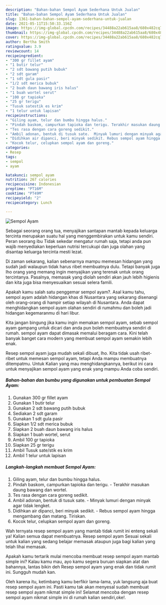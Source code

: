 ```yaml
---
description: "Bahan-bahan Sempol Ayam Sederhana Untuk Jualan"
title: "Bahan-bahan Sempol Ayam Sederhana Untuk Jualan"
slug: 1361-bahan-bahan-sempol-ayam-sederhana-untuk-jualan
date: 2021-05-11T15:50:33.156Z
image: https://img-global.cpcdn.com/recipes/34488a22ab615aa8/680x482cq70/sempol-ayam-foto-resep-utama.jpg
thumbnail: https://img-global.cpcdn.com/recipes/34488a22ab615aa8/680x482cq70/sempol-ayam-foto-resep-utama.jpg
cover: https://img-global.cpcdn.com/recipes/34488a22ab615aa8/680x482cq70/sempol-ayam-foto-resep-utama.jpg
author: Bertha Smith
ratingvalue: 3.9
reviewcount: 14
recipeingredient:
- "300 gr fillet ayam"
- "1 butir telur"
- "2 sdt bawang putih bubuk"
- "2 sdt garam"
- "1 sdt gula pasir"
- "1/2 sdt merica bubuk"
- "2 buah daun bawang iris halus"
- "1 buah wortel serut"
- "100 gr tapioka"
- "25 gr terigu"
- "Tusuk satestik es krim"
- "1 telur untuk lapisan"
recipeinstructions:
- "Giling ayam, telur dan bumbu hingga halus."
- "Pindah baskom, campurkan tapioka dan terigu. Terakhir masukan daung bawang dan wortel."
- "Tes rasa dengan cara goreng sedikit."
- "Ambil adonan, bentuk di tusuk sate.  Minyak lumuri dengan minyak agar tidak lengket."
- "Didihkan air dipanci, beri minyak sedikit. Rebus sempol ayam hingga mengambang dan matang. Tiriskan."
- "Kocok telur, celupkan sempol ayam dan goreng."
categories:
- Resep
tags:
- sempol
- ayam

katakunci: sempol ayam 
nutrition: 267 calories
recipecuisine: Indonesian
preptime: "PT16M"
cooktime: "PT49M"
recipeyield: "2"
recipecategory: Lunch

---
```



![Sempol Ayam](https://img-global.cpcdn.com/recipes/34488a22ab615aa8/680x482cq70/sempol-ayam-foto-resep-utama.jpg)

Sebagai seorang orang tua, menyajikan santapan mantab kepada keluarga tercinta merupakan suatu hal yang menggembirakan untuk kamu sendiri. Peran seorang ibu Tidak sekedar mengatur rumah saja, tetapi anda pun wajib menyediakan keperluan nutrisi tercukupi dan juga olahan yang disantap keluarga tercinta mesti lezat.

Di zaman  sekarang, kalian sebenarnya mampu memesan hidangan yang sudah jadi walaupun tidak harus ribet membuatnya dulu. Tetapi banyak juga lho orang yang memang ingin menyajikan yang terenak untuk orang tercintanya. Pasalnya, memasak yang diolah sendiri akan jauh lebih higienis dan kita juga bisa menyesuaikan sesuai selera famili. 



Apakah kamu salah satu penggemar sempol ayam?. Asal kamu tahu, sempol ayam adalah hidangan khas di Nusantara yang sekarang disenangi oleh orang-orang di hampir setiap wilayah di Nusantara. Anda dapat menghidangkan sempol ayam olahan sendiri di rumahmu dan boleh jadi hidangan kegemaranmu di hari libur.

Kita jangan bingung jika kamu ingin memakan sempol ayam, sebab sempol ayam gampang untuk dicari dan anda pun boleh membuatnya sendiri di rumah. sempol ayam dapat dimasak memalui beragam cara. Kini telah banyak banget cara modern yang membuat sempol ayam semakin lebih enak.

Resep sempol ayam juga mudah sekali dibuat, lho. Kita tidak usah ribet-ribet untuk memesan sempol ayam, tetapi Anda mampu membuatnya ditempatmu. Untuk Kalian yang mau menghidangkannya, berikut ini cara untuk menyajikan sempol ayam yang enak yang mampu Anda coba sendiri.

<!--inarticleads1-->

##### Bahan-bahan dan bumbu yang digunakan untuk pembuatan Sempol Ayam:

1. Gunakan 300 gr fillet ayam
1. Gunakan 1 butir telur
1. Gunakan 2 sdt bawang putih bubuk
1. Sediakan 2 sdt garam
1. Gunakan 1 sdt gula pasir
1. Siapkan 1/2 sdt merica bubuk
1. Siapkan 2 buah daun bawang iris halus
1. Siapkan 1 buah wortel, serut
1. Ambil 100 gr tapioka
1. Siapkan 25 gr terigu
1. Ambil Tusuk sate/stik es krim
1. Ambil 1 telur untuk lapisan




<!--inarticleads2-->

##### Langkah-langkah membuat Sempol Ayam:

1. Giling ayam, telur dan bumbu hingga halus.
1. Pindah baskom, campurkan tapioka dan terigu. - Terakhir masukan daung bawang dan wortel.
1. Tes rasa dengan cara goreng sedikit.
1. Ambil adonan, bentuk di tusuk sate.  - Minyak lumuri dengan minyak agar tidak lengket.
1. Didihkan air dipanci, beri minyak sedikit. - Rebus sempol ayam hingga mengambang dan matang. Tiriskan.
1. Kocok telur, celupkan sempol ayam dan goreng.




Wah ternyata resep sempol ayam yang mantab tidak rumit ini enteng sekali ya! Kalian semua dapat membuatnya. Resep sempol ayam Sesuai sekali untuk kalian yang sedang belajar memasak ataupun juga bagi kalian yang telah lihai memasak.

Apakah kamu tertarik mulai mencoba membuat resep sempol ayam mantab simple ini? Kalau kamu mau, ayo kamu segera buruan siapkan alat dan bahannya, lantas bikin deh Resep sempol ayam yang enak dan tidak rumit ini. Sungguh mudah kan. 

Oleh karena itu, ketimbang kamu berfikir lama-lama, yuk langsung aja buat resep sempol ayam ini. Pasti kamu tak akan menyesal sudah membuat resep sempol ayam nikmat simple ini! Selamat mencoba dengan resep sempol ayam nikmat simple ini di rumah kalian sendiri,oke!.

